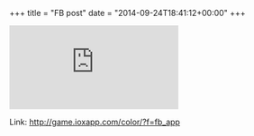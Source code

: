 +++
title = "FB post"
date = "2014-09-24T18:41:12+00:00"
+++



![Photo](https://external.xx.fbcdn.net/safe_image.php?d=AQAHz-uDhKMwhX7N&w=100&h=100&url=http%3A%2F%2Fgame.ioxapp.com%2Fcolor%2Ficon.png&cfs=1&_nc_hash=AQDi3cwZZ-N3TMcO)


Link: http://game.ioxapp.com/color/?f=fb_app
